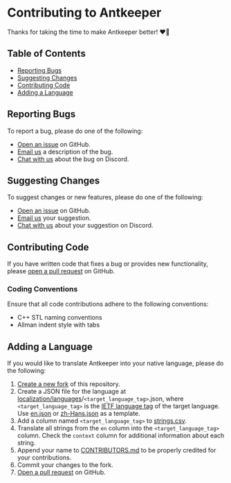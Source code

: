 <!--
SPDX-FileCopyrightText: 2023 C. J. Howard
SPDX-License-Identifier: CC-BY-SA-4.0
-->

# Contributing to Antkeeper

Thanks for taking the time to make Antkeeper better! ❤🐜

## Table of Contents

-   [Reporting Bugs](#reporting-bugs)
-   [Suggesting Changes](#suggesting-changes)
-   [Contributing Code](#contributing-code)
-   [Adding a Language](#adding-a-language)

## Reporting Bugs

To report a bug, please do one of the following:

-   [Open an issue](https://github.com/antkeeper/antkeeper/issues) on GitHub.
-   [Email us](mailto:contact@antkeeper.com) a description of the bug.
-   [Chat with us](https://discord.gg/AQA955HbK3) about the bug on Discord.

## Suggesting Changes

To suggest changes or new features, please do one of the following:

-   [Open an issue](https://github.com/antkeeper/antkeeper/issues) on GitHub.
-   [Email us](mailto:contact@antkeeper.com) your suggestion.
-   [Chat with us](https://discord.gg/XpjNdXHCJK) about your suggestion on Discord.

## Contributing Code

If you have written code that fixes a bug or provides new functionality, please [open a pull request](https://github.com/antkeeper/antkeeper/pulls) on GitHub.

### Coding Conventions

Ensure that all code contributions adhere to the following conventions:

-   C++ STL naming conventions
-   Allman indent style with tabs

## Adding a Language

If you would like to translate Antkeeper into your native language, please do the following:

1.  [Create a new fork](https://github.com/antkeeper/antkeeper/fork) of this repository.
2.  Create a JSON file for the language at [localization/languages](../res/localization/languages)/`<target_language_tag>`.json, where `<target_language_tag>` is the [IETF language tag](https://en.wikipedia.org/wiki/IETF_language_tag) of the target language. Use [en.json](../res/localization/languages/en.json) or [zh-Hans.json](../res/localization/languages/zh-Hans.json) as a template.
3.  Add a column named `<target_language_tag>` to [strings.csv](../res/localization/strings.csv).
4.  Translate all strings from the `en` column into the `<target_language_tag>` column. Check the `context` column for additional information about each string.
5.  Append your name to [CONTRIBUTORS.md](./CONTRIBUTORS.md) to be properly credited for your contributions.
6.  Commit your changes to the fork.
7.  [Open a pull request](https://github.com/antkeeper/antkeeper/pulls) on GitHub.
